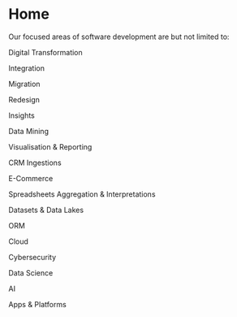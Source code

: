 # Home

Our focused areas of software development are but not limited to:

Digital Transformation

Integration

Migration 

Redesign

Insights

Data Mining

Visualisation & Reporting

CRM Ingestions

E-Commerce

Spreadsheets Aggregation & Interpretations 

Datasets & Data Lakes

ORM

Cloud

Cybersecurity

Data Science

AI

Apps & Platforms
